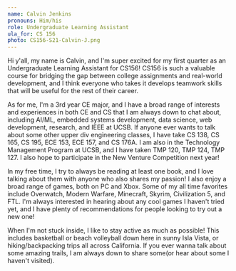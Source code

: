 ```yaml
---
name: Calvin Jenkins
pronouns: Him/his
role: Undergraduate Learning Assistant
ula_for: CS 156
photo: CS156-S21-Calvin-J.png
---
```


Hi y'all, my name is Calvin, and I'm super excited for my first quarter as an Undergraduate Learning Assistant for CS156! CS156 is such a valuable course for bridging the gap between college assignments and real-world development, and I think everyone who takes it develops teamwork skills that will be useful for the rest of their career. 

As for me, I'm a 3rd year CE major, and I have a broad range of interests and experiences in both CE and CS that I am always down to chat about, including AI/ML, embedded systems development, data science, web development, research, and IEEE at UCSB.
If anyone ever wants to talk about some other upper div engineering classes, I have take CS 138, CS 165, CS 195, ECE 153, ECE 157, and CS 176A. I am also in the Technology Management Program at UCSB, and I have taken TMP 120, TMP 124, TMP 127. I also hope to participate in the New Venture Competition next year!

In my free time, I try to always be reading at least one book, and I love talking about them with anyone who also shares my passion! I also enjoy a broad range of games, both on PC and Xbox.
Some of my all time favorites include Overwatch, Modern Warfare, Minecraft, Skyrim, Civilization 5, and FTL. I'm always interested in hearing about any cool games I haven't tried yet, and I have plenty of recommendations for people looking to try out a new one!

When I'm not stuck inside, I like to stay active as much as possible! This includes basketball or beach volleyball down here in sunny Isla Vista, or hiking/backpacking trips all across California.
If you ever wanna talk about some amazing trails, I am always down to share some(or hear about some I haven't visited). 
